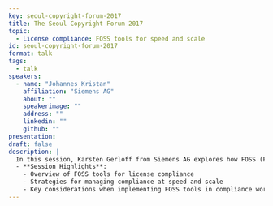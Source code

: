 ```yaml
---
key: seoul-copyright-forum-2017
title: The Seoul Copyright Forum 2017
topic: 
  - License compliance: FOSS tools for speed and scale
id: seoul-copyright-forum-2017
format: talk
tags:
  - talk
speakers:
  - name: "Johannes Kristan"
    affiliation: "Siemens AG"
    about: ""
    speakerimage: ""
    address: ""
    linkedin: ""
    github: ""
presentation: 
draft: false
description: |
  In this session, Karsten Gerloff from Siemens AG explores how FOSS (Free and Open Source Software) tools can be used to achieve license compliance efficiently, at scale. The talk covers the tools, strategies, and processes that can help organizations manage open-source software compliance in large-scale projects.
  - **Session Highlights**:
    - Overview of FOSS tools for license compliance
    - Strategies for managing compliance at speed and scale
    - Key considerations when implementing FOSS tools in compliance workflows
---
```

